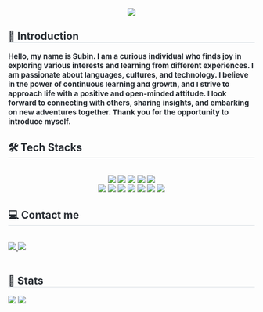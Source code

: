 <div align="center">
  <img
    src="https://capsule-render.vercel.app/api?type=waving&color=0:d475e1,100:36e0f7&height=220&text=Dream%20it.%20Achieve%20it.&&animation=&fontColor=ffffff&fontSize=60" />
</div>
<div style="text-align: left;">
  <h2 style="border-bottom: 1px solid #d8dee4; color: #282d33;"> 👩 Introduction</h2>
  <div style="font-weight: 700; font-size: 15px; text-align: left; color: #282d33;">
    Hello, my name is Subin. I am a curious individual who finds joy in exploring various interests and learning from
    different experiences. I am passionate about languages, cultures, and technology. I believe in the power of
    continuous learning and growth, and I strive to approach life with a positive and open-minded attitude. I look
    forward to connecting with others, sharing insights, and embarking on new adventures together. Thank you for the
    opportunity to introduce myself.
  </div>
</div>
<div style="text-align: left;">
  <h2 style="border-bottom: 1px solid #d8dee4; color: #282d33;"> 🛠️ Tech Stacks </h2> <br>
  <div align="center"> <img src="https://img.shields.io/badge/CSS3-1572B6?style=flat-square&logo=CSS3&logoColor=white">
    <img src="https://img.shields.io/badge/Bootstrap-7952B3?style=flat-square&logo=Bootstrap&logoColor=white">
    <img src="https://img.shields.io/badge/Git-F05032?style=flat-square&logo=Git&logoColor=white">
    <img src="https://img.shields.io/badge/GitHub Pages-222222?style=flat-square&logo=GitHub Pages&logoColor=white">
    <img src="https://img.shields.io/badge/Figma-F24E1E?style=flat-square&logo=Figma&logoColor=white">
    <br />
    <img src="https://img.shields.io/badge/Github-181717?style=flat-square&logo=Github&logoColor=white">
    <img src="https://img.shields.io/badge/Gulp-CF4647?style=flat-square&logo=Gulp&logoColor=white">
    <img src="https://img.shields.io/badge/HTML5-E34F26?style=flat-square&logo=HTML5&logoColor=white">
    <img src="https://img.shields.io/badge/Javascript-F7DF1E?style=flat-square&logo=Javascript&logoColor=white">
    <img src="https://img.shields.io/badge/jQuery-0769AD?style=flat-square&logo=jQuery&logoColor=white">
    <img src="https://img.shields.io/badge/React-61DAFB?style=flat-square&logo=React&logoColor=white">
    <img src="https://img.shields.io/badge/Sass-CC6699?style=flat-square&logo=Sass&logoColor=white">
    <!--<img src="https://img.shields.io/badge/Vercel-000000?style=flat-square&logo=Vercel&logoColor=white">-->
  </div>
</div>
<div style="text-align: left;">
  <h2 style="border-bottom: 1px solid #d8dee4; color: #282d33;"> 💻 Contact me </h2> <br>
  <div style="text-align: left;">
    <a href=https://velog.io/@sooxpak/posts>
      <img src="https://img.shields.io/badge/Velog-20C997?style=for-the-badge&logo=Velog&logoColor=white&link=https://velog.io/@sooxpak/posts">
    </a>
    <a href=mailto:sooxpak@gmail.com>
      <img src="https://img.shields.io/badge/Gmail-EA4335?style=for-the-badge&logo=Gmail&logoColor=white&link=mailto:sooxpak@gmail.com">
    </a>
  </div>
  <br>
  <div style="text-align: left;"> </div>
</div>
<div style="text-align: left;">
  <h2 style="border-bottom: 1px solid #d8dee4; color: #282d33;"> 🏅 Stats </h2>
  <div style="text-align: left;">
    <img src="https://github-readme-stats.vercel.app/api?username=sooxpak&custom_title=sooxpak&bg_color=180,000000,&title_color=000000&text_color=000000" />
    <img src="https://github-readme-stats.vercel.app/api/top-langs/?username=sooxpak&layout=compact&bg_color=180,000000,&title_color=000000&text_color=000000" />
  </div>
</div>
